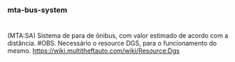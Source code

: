 ### mta-bus-system
#
(MTA:SA) Sistema de para de ônibus, com valor estimado de acordo com a distância.
#OBS.
Necessário o resource DGS, para o funcionamento do mesmo.
https://wiki.multitheftauto.com/wiki/Resource:Dgs

